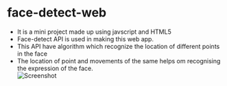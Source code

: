 # face-detect-web
- It is a mini project made up using javscript and HTML5
- Face-detect API is used in making this web app.
- This API have algorithm which recognize the location of different points in the face
- The location of point and movements of the same helps om recognising the expression of the face.<br>
![Screenshot](Screenshot(122).png)
